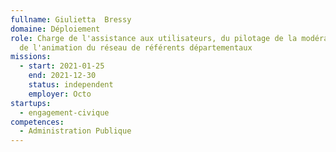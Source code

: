 ```yaml
---
fullname: Giulietta  Bressy
domaine: Déploiement
role: Charge de l'assistance aux utilisateurs, du pilotage de la modération et
  de l'animation du réseau de référents départementaux
missions:
  - start: 2021-01-25
    end: 2021-12-30
    status: independent
    employer: Octo
startups:
  - engagement-civique
competences:
  - Administration Publique
---
```

